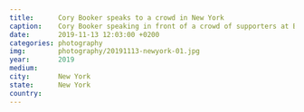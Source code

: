 ```yaml
---
title:  	Cory Booker speaks to a crowd in New York
caption:	Cory Booker speaking in front of a crowd of supporters at Brother Jimmy's BBQ in Manhattan
date:   	2019-11-13 12:03:00 +0200
categories: photography
img:		photography/20191113-newyork-01.jpg
year:		2019
medium:
city:		New York
state:		New York
country:
---
```

